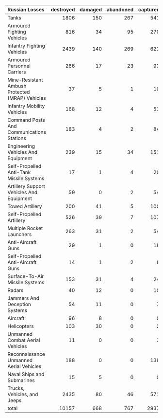 | Russian Losses                                   |   destroyed |   damaged |   abandoned |   captured |   total |
|:-------------------------------------------------|------------:|----------:|------------:|-----------:|--------:|
| Tanks                                            |        1806 |       150 |         267 |        541 |    2764 |
| Armoured Fighting Vehicles                       |         816 |        34 |          95 |        270 |    1215 |
| Infantry Fighting Vehicles                       |        2439 |       140 |         269 |        621 |    3469 |
| Armoured Personnel Carriers                      |         266 |        17 |          23 |         93 |     399 |
| Mine-Resistant Ambush Protected  (MRAP) Vehicles |          37 |         5 |           1 |         10 |      53 |
| Infantry Mobility Vehicles                       |         168 |        12 |           4 |         51 |     235 |
| Command Posts And Communications Stations        |         183 |         4 |           2 |         84 |     273 |
| Engineering Vehicles And Equipment               |         239 |        15 |          34 |        151 |     439 |
| Self-Propelled Anti-Tank Missile Systems         |          17 |         1 |           4 |         20 |      42 |
| Artillery Support Vehicles And Equipment         |          59 |         0 |           2 |         54 |     115 |
| Towed Artillery                                  |         200 |        41 |           5 |        100 |     346 |
| Self-Propelled Artillery                         |         526 |        39 |           7 |        107 |     679 |
| Multiple Rocket Launchers                        |         263 |        31 |           2 |         54 |     350 |
| Anti-Aircraft Guns                               |          29 |         1 |           0 |         18 |      48 |
| Self-Propelled Anti-Aircraft Guns                |          14 |         1 |           2 |          8 |      25 |
| Surface-To-Air Missile Systems                   |         153 |        31 |           4 |         24 |     212 |
| Radars                                           |          40 |        12 |           0 |         10 |      62 |
| Jammers And Deception Systems                    |          54 |        11 |           0 |          7 |      72 |
| Aircraft                                         |          96 |         8 |           0 |          0 |     104 |
| Helicopters                                      |         103 |        30 |           0 |          2 |     135 |
| Unmanned Combat Aerial Vehicles                  |          11 |         0 |           0 |          3 |      14 |
| Reconnaissance Unmanned Aerial Vehicles          |         188 |         0 |           0 |        138 |     326 |
| Naval Ships and Submarines                       |          15 |         5 |           0 |          0 |      20 |
| Trucks, Vehicles, and Jeeps                      |        2435 |        80 |          46 |        571 |    3132 |
| total                                            |       10157 |       668 |         767 |       2937 |   14529 |